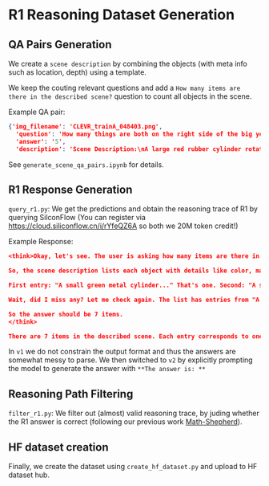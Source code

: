 # R1 Reasoning Dataset Generation 



## QA Pairs Generation

We create a `scene description` by combining the objects (with meta info such as location, depth) using a template. 

We keep the couting relevant questions and add a `How many items are there in the described scene?` question to count all objects in the scene.

Example QA pair:

```json
{'img_filename': 'CLEVR_trainA_048403.png',
  'question': 'How many things are both on the right side of the big yellow rubber thing and left of the purple ball?',
  'answer': '5',
  'description': 'Scene Description:\nA large red rubber cylinder rotated 291.3° located at 3D coordinates (-0.89, -2.73, 0.70) and pixel coordinates (101, 152, 10.04)\nA small purple metal sphere rotated 247.7° located at 3D coordinates (2.93, 0.87, 0.35) and pixel coordinates (379, 183, 9.66)\nA large cyan rubber cylinder rotated 114.5° located at 3D coordinates (-2.40, 2.23, 0.70) and pixel coordinates (246, 82, 13.94)\nA small red metal cylinder rotated 109.9° located at 3D coordinates (-0.95, 1.77, 0.35) and pixel coordinates (270, 113, 12.83)\nA small red rubber cylinder rotated 343.7° located at 3D coordinates (-0.12, -0.74, 0.35) and pixel coordinates (209, 153, 10.82)\nA large red rubber cylinder rotated 324.5° located at 3D coordinates (-2.71, -2.21, 0.70) and pixel coordinates (84, 119, 11.59)\nA small red metal cylinder rotated 1.1° located at 3D coordinates (2.88, -0.12, 0.35) and pixel coordinates (342, 200, 9.12)\nA small gray rubber cube rotated 144.9° located at 3D coordinates (0.79, 0.98, 0.35) and pixel coordinates (299, 145, 11.19)\nA large yellow rubber cube rotated 90.0° located at 3D coordinates (-1.78, -0.31, 0.70) and pixel coordinates (180, 110, 12.05)\n'}
```

See `generate_scene_qa_pairs.ipynb` for details.

## R1 Response Generation

`query_r1.py`: We get the predictions and obtain the reasoning trace of R1 by querying SilconFlow (You can register via https://cloud.siliconflow.cn/i/rYfeQZ6A so both we 20M token credit!)

Example Response:

```json
<think>Okay, let's see. The user is asking how many items are there in the described scene. Let me go through the scene description step by step.

So, the scene description lists each object with details like color, material, shape, rotation, 3D coordinates, and pixel coordinates. Each entry starts with "A" which usually indicates one item each. Let me count each one.

First entry: "A small green metal cylinder..." That's one. Second: "A small blue rubber cylinder..." Second item. Third: "A small cyan rubber cylinder..." That's three. Fourth: "A large cyan metal sphere..." Four. Fifth: "A large brown metal cube..." Five. Sixth: "A large yellow rubber cube..." Six. Seventh: "A large brown rubber cylinder..." That's seven. 

Wait, did I miss any? Let me check again. The list has entries from "A small green..." up to the seventh one. Each sentence starts with "A", which suggests each is a separate item. No commas separating multiple items in a single entry. Each has different attributes and coordinates, so they must all be distinct. 

So the answer should be 7 items.
</think>

There are 7 items in the described scene. Each entry corresponds to one distinct object, listed by their properties, coordinates, and rotations.
```

In `v1` we do not constrain the output format and thus the answers are somewhat messy to parse. We then switched to `v2` by explicitly prompting the model to generate the answer with `**The answer is: **` 

## Reasoning Path Filtering

`filter_r1.py`: We filter out (almost) valid reasoning trace, by juding whether the R1 answer is correct (following our previous work [Math-Shepherd](https://arxiv.org/abs/2312.08935)). 

## HF dataset creation

Finally, we create the dataset using `create_hf_dataset.py` and upload to HF dataset hub.




